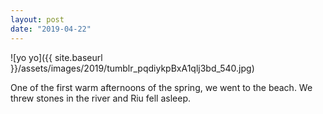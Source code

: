 ```yaml
---
layout: post
date: "2019-04-22"
---
```


![yo yo]({{ site.baseurl }}/assets/images/2019/tumblr_pqdiykpBxA1qlj3bd_540.jpg)

One of the first warm afternoons of the spring, we went to the beach. We threw stones in the river and Riu fell asleep.
